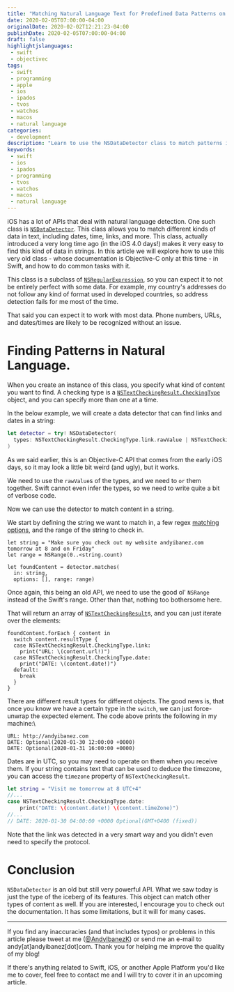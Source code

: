 ```yaml
---
title: "Matching Natural Language Text for Predefined Data Patterns on Apple's Devices"
date: 2020-02-05T07:00:00-04:00
originalDate: 2020-02-02T12:21:23-04:00
publishDate: 2020-02-05T07:00:00-04:00
draft: false
highlightjslanguages:
 - swift
 - objectivec
tags:
 - swift
 - programming
 - apple
 - ios
 - ipados
 - tvos
 - watchos
 - macos
 - natural language
categories:
 - development
description: "Learn to use the NSDataDetector class to match patterns in natural language."
keywords:
 - swift
 - ios
 - ipados
 - programming
 - tvos
 - watchos
 - macos
 - natural language
---
```


iOS has a lot of APIs that deal with natural language detection. One such class is [`NSDataDetector`](https://developer.apple.com/documentation/foundation/nsdatadetector). This class allows you to match different kinds of data in text, including dates, time, links, and more. This class, actually introduced a very long time ago (in the iOS 4.0 days!) makes it very easy to find this kind of data in strings. In this article we will explore how to use this very old class - whose documentation is Objective-C only at this time - in Swift, and how to do common tasks with it.

This class is a subclass of [`NSRegularExpression`](https://developer.apple.com/documentation/foundation/nsregularexpression), so you can expect it to not be entirely perfect with some data. For example, my country's addresses do not follow any kind of format used in developed countries, so address detection fails for me most of the time.

That said you can expect it to work with most data. Phone numbers, URLs, and dates/times are likely to be recognized without an issue.

# Finding Patterns in Natural Language.

When you create an instance of this class, you specify what kind of content you want to find. A checking type is a [`NSTextCheckingResult.CheckingType`](https://developer.apple.com/documentation/foundation/nstextcheckingresult/checkingtype) object, and you can specify more than one at a time.

In the below example, we will create a data detector that can find links and dates in a string:

```swift
let detector = try! NSDataDetector(
  types: NSTextCheckingResult.CheckingType.link.rawValue | NSTextCheckingResult.CheckingType.date.rawValue
)
```

As we said earlier, this is an Objective-C API that comes from the early iOS days, so it may look a little bit weird (and ugly), but it works.

We need to use the `rawValue`s of the types, and we need to `or` them together. Swift cannot even infer the types, so we need to write quite a bit of verbose code.

Now we can use the detector to match content in a string.

We start by defining the string we want to match in, a few regex [matching options](https://developer.apple.com/documentation/foundation/nsregularexpression/matchingoptions), and the range of the string to check in.

```
let string = "Make sure you check out my website andyibanez.com tomorrow at 8 and on Friday"
let range = NSRange(0..<string.count)

let foundContent = detector.matches(
  in: string,
  options: [], range: range)
```

Once again, this being an old API, we need to use the good ol' `NSRange` instead of the Swift's range. Other than that, nothing too bothersome here.

That will return an array of [`NSTextCheckingResult`](https://developer.apple.com/documentation/foundation/nstextcheckingresult)s, and you can just iterate over the elements:

```
foundContent.forEach { content in
  switch content.resultType {
  case NSTextCheckingResult.CheckingType.link:
    print("URL: \(content.url!)")
  case NSTextCheckingResult.CheckingType.date:
    print("DATE: \(content.date!)")
  default:
    break
  }
}
```

There are different result types for different objects. The good news is, that once you know we have a certain type in the `switch`, we can just force-unwrap the expected element. The code above prints the following in my machine:\

```
URL: http://andyibanez.com
DATE: Optional(2020-01-30 12:00:00 +0000)
DATE: Optional(2020-01-31 16:00:00 +0000)
```

Dates are in UTC, so you may need to operate on them when you  receive them. If your string contains text that can be used to deduce the timezone, you can access the `timezone` property of `NSTextCheckingResult`.

```swift
let string = "Visit me tomorrow at 8 UTC+4"
//...
case NSTextCheckingResult.CheckingType.date:
    print("DATE: \(content.date!) \(content.timeZone)")
//...
// DATE: 2020-01-30 04:00:00 +0000 Optional(GMT+0400 (fixed))
```

Note that the link was detected in a very smart way and you didn't even need to specify the protocol.

# Conclusion

`NSDataDetector` is an old but still very powerful API. What we saw today is just the type of the iceberg of its features. This object can match other types of content as well. If you are interested, I encourage you to check out the documentation. It has some limitations, but it will for many cases.

<hr>

If you find any inaccuracies (and that includes typos) or problems in this article please tweet at me ([@AndyIbanezK](https://twitter.com/AndyIbanezK)) or send me an e-mail to andy[at]andyibanez[dot]com. Thank you for helping me improve the quality of my blog!

If there's anything related to Swift, iOS, or another Apple Platform you'd like me to cover, feel free to contact me and I will try to cover it in an upcoming article.
